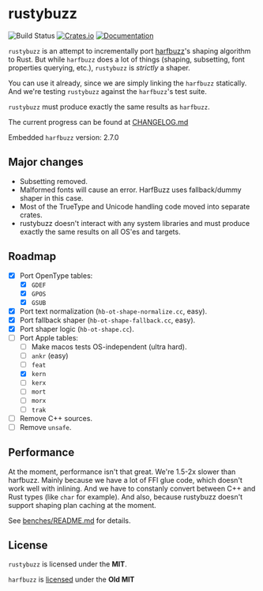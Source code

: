 # rustybuzz
![Build Status](https://github.com/RazrFalcon/rustybuzz/workflows/Rust/badge.svg)
[![Crates.io](https://img.shields.io/crates/v/rustybuzz.svg)](https://crates.io/crates/rustybuzz)
[![Documentation](https://docs.rs/rustybuzz/badge.svg)](https://docs.rs/rustybuzz)

`rustybuzz` is an attempt to incrementally port [harfbuzz](https://github.com/harfbuzz/harfbuzz)'s
shaping algorithm to Rust.
But while `harfbuzz` does a lot of things (shaping, subsetting, font properties querying, etc.),
`rustybuzz` is *strictly* a shaper.

You can use it already, since we are simply linking the `harfbuzz` statically.
And we're testing `rustybuzz` against the `harfbuzz`'s test suite.

`rustybuzz` must produce exactly the same results as `harfbuzz`.

The current progress can be found at [CHANGELOG.md](./CHANGELOG.md)

Embedded `harfbuzz` version: 2.7.0

## Major changes

- Subsetting removed.
- Malformed fonts will cause an error. HarfBuzz uses fallback/dummy shaper in this case.
- Most of the TrueType and Unicode handling code moved into separate crates.
- rustybuzz doesn't interact with any system libraries and must produce exactly the same
  results on all OS'es and targets.

## Roadmap

- [x] Port OpenType tables:
  - [x] `GDEF`
  - [x] `GPOS`
  - [x] `GSUB`
- [x] Port text normalization (`hb-ot-shape-normalize.cc`, easy).
- [x] Port fallback shaper (`hb-ot-shape-fallback.cc`, easy).
- [x] Port shaper logic (`hb-ot-shape.cc`).
- [ ] Port Apple tables:
  - [ ] Make macos tests OS-independent (ultra hard).
  - [ ] `ankr` (easy)
  - [ ] `feat`
  - [x] `kern`
  - [ ] `kerx`
  - [ ] `mort`
  - [ ] `morx`
  - [ ] `trak`
- [ ] Remove C++ sources.
- [ ] Remove `unsafe`.

## Performance

At the moment, performance isn't that great. We're 1.5-2x slower than harfbuzz.
Mainly because we have a lot of FFI glue code, which doesn't work well with inlining.
And we have to constanly convert between C++ and Rust types (like `char` for example).
And also, because rustybuzz doesn't support shaping plan caching at the moment.

See [benches/README.md](./benches/README.md) for details.

## License

`rustybuzz` is licensed under the **MIT**.

`harfbuzz` is [licensed](https://github.com/harfbuzz/harfbuzz/blob/master/COPYING) under the **Old MIT**

